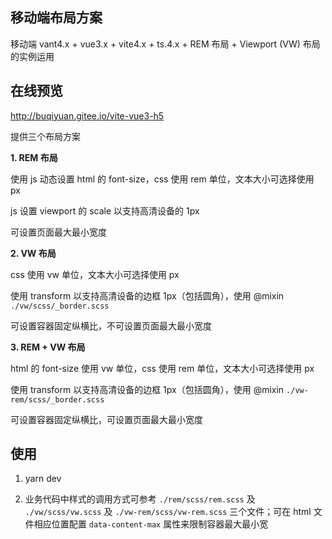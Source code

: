 ## 移动端布局方案

移动端 vant4.x + vue3.x + vite4.x + ts.4.x + REM 布局 + Viewport (VW) 布局的实例运用

## 在线预览

http://buqiyuan.gitee.io/vite-vue3-h5

提供三个布局方案

**1. REM 布局**

使用 js 动态设置 html 的 font-size，css 使用 rem 单位，文本大小可选择使用 px

js 设置 viewport 的 scale 以支持高清设备的 1px

可设置页面最大最小宽度

**2. VW 布局**

css 使用 vw 单位，文本大小可选择使用 px

使用 transform 以支持高清设备的边框 1px（包括圆角），使用 @mixin `./vw/scss/_border.scss`

可设置容器固定纵横比，不可设置页面最大最小宽度

**3. REM + VW 布局**

html 的 font-size 使用 vw 单位，css 使用 rem 单位，文本大小可选择使用 px

使用 transform 以支持高清设备的边框 1px（包括圆角），使用 @mixin `./vw-rem/scss/_border.scss`

可设置容器固定纵横比，可设置页面最大最小宽度

## 使用

1. yarn dev

2. 业务代码中样式的调用方式可参考 `./rem/scss/rem.scss` 及 `./vw/scss/vw.scss` 及 `./vw-rem/scss/vw-rem.scss` 三个文件；可在 html 文件相应位置配置 `data-content-max` 属性来限制容器最大最小宽
